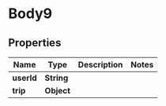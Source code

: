 
# Body9

## Properties
Name | Type | Description | Notes
------------ | ------------- | ------------- | -------------
**userId** | **String** |  | 
**trip** | **Object** |  | 



